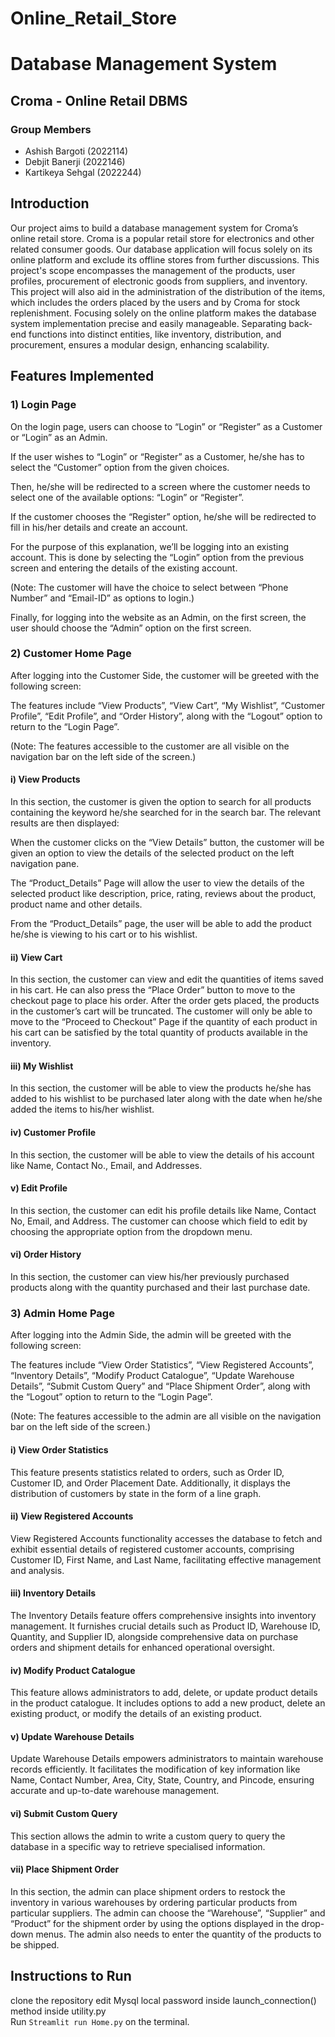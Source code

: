 # Online_Retail_Store

# Database Management System

## Croma - Online Retail DBMS

### Group Members
- Ashish Bargoti (2022114)
- Debjit Banerji (2022146)
- Kartikeya Sehgal (2022244)

## Introduction
Our project aims to build a database management system for Croma’s online retail store. Croma is a popular retail store for electronics and other related consumer goods. Our database application will focus solely on its online platform and exclude its offline stores from further discussions. This project's scope encompasses the management of the products, user profiles, procurement of electronic goods from suppliers, and inventory. This project will also aid in the administration of the distribution of the items, which includes the orders placed by the users and by Croma for stock replenishment. Focusing solely on the online platform makes the database system implementation precise and easily manageable. Separating back-end functions into distinct entities, like inventory, distribution, and procurement, ensures a modular design, enhancing scalability.

## Features Implemented

### 1) Login Page
On the login page, users can choose to “Login” or “Register” as a Customer or “Login” as an Admin.

If the user wishes to “Login” or “Register” as a Customer, he/she has to select the “Customer” option from the given choices.

Then, he/she will be redirected to a screen where the customer needs to select one of the available options: “Login” or “Register”.

If the customer chooses the “Register” option, he/she will be redirected to fill in his/her details and create an account.

For the purpose of this explanation, we’ll be logging into an existing account. This is done by selecting the “Login” option from the previous screen and entering the details of the existing account.

(Note: The customer will have the choice to select between “Phone Number” and “Email-ID” as options to login.)

Finally, for logging into the website as an Admin, on the first screen, the user should choose the “Admin” option on the first screen.

### 2) Customer Home Page
After logging into the Customer Side, the customer will be greeted with the following screen:

The features include “View Products”, “View Cart”, “My Wishlist”, “Customer Profile”, “Edit Profile”, and “Order History”, along with the “Logout” option to return to the “Login Page”.

(Note: The features accessible to the customer are all visible on the navigation bar on the left side of the screen.)

#### i) View Products
In this section, the customer is given the option to search for all products containing the keyword he/she searched for in the search bar. The relevant results are then displayed:

When the customer clicks on the “View Details” button, the customer will be given an option to view the details of the selected product on the left navigation pane. 

The “Product_Details” Page will allow the user to view the details of the selected product like description, price, rating, reviews about the product, product name and other details.

From the “Product_Details” page, the user will be able to add the product he/she is viewing to his cart or to his wishlist.

#### ii) View Cart
In this section, the customer can view and edit the quantities of items saved in his cart. He can also press the “Place Order” button to move to the checkout page to place his order. After the order gets placed, the products in the customer’s cart will be truncated. The customer will only be able to move to the “Proceed to Checkout” Page if the quantity of each product in his cart can be satisfied by the total quantity of products available in the inventory.

#### iii) My Wishlist
In this section, the customer will be able to view the products he/she has added to his wishlist to be purchased later along with the date when he/she added the items to his/her wishlist.

#### iv) Customer Profile
In this section, the customer will be able to view the details of his account like Name, Contact No., Email, and Addresses.

#### v) Edit Profile
In this section, the customer can edit his profile details like Name, Contact No, Email, and Address. The customer can choose which field to edit by choosing the appropriate option from the dropdown menu.

#### vi) Order History
In this section, the customer can view his/her previously purchased products along with the quantity purchased and their last purchase date.

### 3) Admin Home Page
After logging into the Admin Side, the admin will be greeted with the following screen:

The features include “View Order Statistics”, “View Registered Accounts”, “Inventory Details”, “Modify Product Catalogue”, “Update Warehouse Details”, “Submit Custom Query” and “Place Shipment Order”, along with the “Logout” option to return to the “Login Page”.

(Note: The features accessible to the admin are all visible on the navigation bar on the left side of the screen.)

#### i) View Order Statistics
This feature presents statistics related to orders, such as Order ID, Customer ID, and Order Placement Date. Additionally, it displays the distribution of customers by state in the form of a line graph.

#### ii) View Registered Accounts
View Registered Accounts functionality accesses the database to fetch and exhibit essential details of registered customer accounts, comprising Customer ID, First Name, and Last Name, facilitating effective management and analysis.

#### iii) Inventory Details
The Inventory Details feature offers comprehensive insights into inventory management. It furnishes crucial details such as Product ID, Warehouse ID, Quantity, and Supplier ID, alongside comprehensive data on purchase orders and shipment details for enhanced operational oversight.

#### iv) Modify Product Catalogue
This feature allows administrators to add, delete, or update product details in the product catalogue. It includes options to add a new product, delete an existing product, or modify the details of an existing product.

#### v) Update Warehouse Details
Update Warehouse Details empowers administrators to maintain warehouse records efficiently. It facilitates the modification of key information like Name, Contact Number, Area, City, State, Country, and Pincode, ensuring accurate and up-to-date warehouse management.

#### vi) Submit Custom Query
This section allows the admin to write a custom query to query the database in a specific way to retrieve specialised information.

#### vii) Place Shipment Order
In this section, the admin can place shipment orders to restock the inventory in various warehouses by ordering particular products from particular suppliers. The admin can choose the “Warehouse”, “Supplier” and “Product” for the shipment order by using the options displayed in the drop-down menus. The admin also needs to enter the quantity of the products to be shipped.

## Instructions to Run
clone the repository
edit Mysql local password inside launch_connection() method inside utility.py <br>
Run `Streamlit run Home.py` on the terminal.
